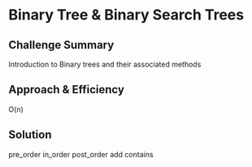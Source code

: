 # Binary Tree & Binary Search Trees

## Challenge Summary
<!-- Short summary or background information -->
Introduction to Binary trees and their associated methods

## Approach & Efficiency
<!-- What approach did you take? Why? What is the Big O space/time for this approach? -->
O(n)

## Solution
<!-- Embedded whiteboard image -->
pre_order
in_order
post_order
add
contains
